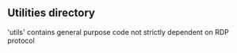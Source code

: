 Utilities directory
-------------------

'utils' contains general purpose code not strictly dependent on RDP
protocol

